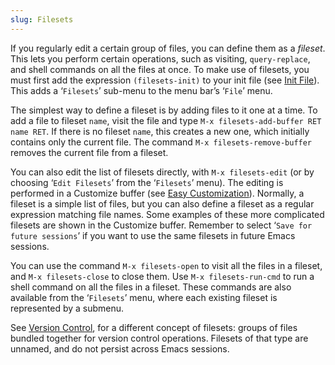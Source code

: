 ```yaml
---
slug: Filesets
---
```


If you regularly edit a certain group of files, you can define them as a *fileset*. This lets you perform certain operations, such as visiting, `query-replace`, and shell commands on all the files at once. To make use of filesets, you must first add the expression `(filesets-init)` to your init file (see [Init File](Init-File)). This adds a ‘`Filesets`’ sub-menu to the menu bar’s ‘`File`’ menu.

The simplest way to define a fileset is by adding files to it one at a time. To add a file to fileset `name`, visit the file and type `M-x filesets-add-buffer RET name RET`. If there is no fileset `name`, this creates a new one, which initially contains only the current file. The command `M-x filesets-remove-buffer` removes the current file from a fileset.

You can also edit the list of filesets directly, with `M-x filesets-edit` (or by choosing ‘`Edit Filesets`’ from the ‘`Filesets`’ menu). The editing is performed in a Customize buffer (see [Easy Customization](Easy-Customization)). Normally, a fileset is a simple list of files, but you can also define a fileset as a regular expression matching file names. Some examples of these more complicated filesets are shown in the Customize buffer. Remember to select ‘`Save for future sessions`’ if you want to use the same filesets in future Emacs sessions.

You can use the command `M-x filesets-open` to visit all the files in a fileset, and `M-x filesets-close` to close them. Use `M-x filesets-run-cmd` to run a shell command on all the files in a fileset. These commands are also available from the ‘`Filesets`’ menu, where each existing fileset is represented by a submenu.

See [Version Control](Version-Control), for a different concept of filesets: groups of files bundled together for version control operations. Filesets of that type are unnamed, and do not persist across Emacs sessions.
